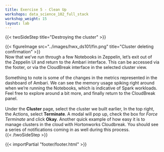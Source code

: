 ```yaml
---
title: Exercise 5 - Clean Up
workshops: data_science_102_full_stack
workshop_weight: 15
layout: lab
---
```


{{< twoSideStep title="Destroying the cluster" >}}
  <div class="col-lg-8">
    {{< figureImage src="../images/hwx_ds101/fin.png" title="Cluster deleting confirmation" >}}
  </div>
  <div class="col-lg-4">
    Now that we’ve run through a few Notebooks in Zeppelin, let’s exit out of the Zeppelin UI and return to the Ambari interface.  This can be accessed via the footer, or via the CloudBreak interface in the selected cluster view.
    <br /><br />
    Something to note is some of the changes in the metrics represented in the dashboard of Ambari.  We can see the memory usage spiking right around when we’re running the Notebooks, which is indicative of Spark workloads.  Feel free to explore around a bit more, and finally return to the CloudBreak panel.
    <br /><br />
    Under the <strong>Cluster</strong> page, select the cluster we built earlier,  In the top right, the Actions, select <strong>Terminate</strong>.  A modal will pop up, check the box for <em>Force Terminate</em> and click <strong>Okay</strong>.  Another quick example of how easy it is to manage clusters in the cloud with Hortonworks Cloudbreak.  You should see a series of notifications coming in as well during this process.
  </div>
{{< /twoSideStep >}}

{{< importPartial "footer/footer.html" >}}

